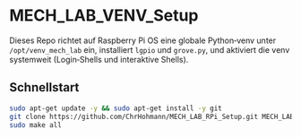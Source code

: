 # MECH_LAB_VENV_Setup

Dieses Repo richtet auf Raspberry Pi OS eine globale Python‑venv unter `/opt/venv_mech_lab` ein, installiert `lgpio` und `grove.py`, und aktiviert die venv systemweit (Login‑Shells und interaktive Shells).

## Schnellstart
```bash
sudo apt-get update -y && sudo apt-get install -y git
git clone https://github.com/ChrHohmann/MECH_LAB_RPi_Setup.git MECH_LAB_RPi_Setup && cd MECH_LAB_RPi_Setup
sudo make all

